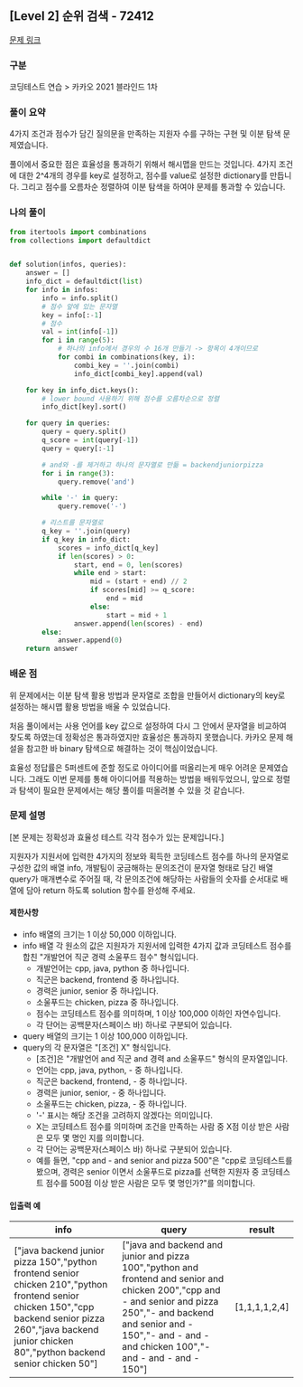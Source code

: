 ## [Level 2] 순위 검색 - 72412

[문제 링크](https://school.programmers.co.kr/learn/courses/30/lessons/72412)

### 구분

코딩테스트 연습 > 카카오 2021 블라인드 1차

### 풀이 요약

4가지 조건과 점수가 담긴 질의문을 만족하는 지원자 수를 구하는 구현 및 이분 탐색 문제였습니다.

풀이에서 중요한 점은 효율성을 통과하기 위해서 해시맵을 만드는 것입니다. 4가지 조건에 대한 2^4개의 경우를 key로 설정하고, 점수를 value로 설정한 dictionary를 만듭니다. 그리고 점수를 오름차순 정렬하여 이분 탐색을 하여야 문제를 통과할 수 있습니다.

### 나의 풀이

```python
from itertools import combinations
from collections import defaultdict


def solution(infos, queries):
    answer = []
    info_dict = defaultdict(list)
    for info in infos:
        info = info.split()
        # 점수 앞에 있는 문자열
        key = info[:-1]
        # 점수
        val = int(info[-1])
        for i in range(5):
            # 하나의 info에서 경우의 수 16개 만들기 -> 항목이 4개이므로
            for combi in combinations(key, i):
                combi_key = ''.join(combi)
                info_dict[combi_key].append(val)

    for key in info_dict.keys():
        # lower bound 사용하기 위해 점수를 오름차순으로 정렬
        info_dict[key].sort()

    for query in queries:
        query = query.split()
        q_score = int(query[-1])
        query = query[:-1]

        # and와 -를 제거하고 하나의 문자열로 만듦 = backendjuniorpizza
        for i in range(3):
            query.remove('and')

        while '-' in query:
            query.remove('-')

        # 리스트를 문자열로
        q_key = ''.join(query)
        if q_key in info_dict:
            scores = info_dict[q_key]
            if len(scores) > 0:
                start, end = 0, len(scores)
                while end > start:
                    mid = (start + end) // 2
                    if scores[mid] >= q_score:
                        end = mid
                    else:
                        start = mid + 1
                answer.append(len(scores) - end)
        else:
            answer.append(0)
    return answer
```

### 배운 점

위 문제에서는 이분 탐색 활용 방법과 문자열로 조합을 만들어서 dictionary의 key로 설정하는 해시맵 활용 방법을 배울 수 있었습니다.

처음 풀이에서는 사용 언어를 key 값으로 설정하여 다시 그 안에서 문자열을 비교하여 찾도록 하였는데 정확성은 통과하였지만 효율성은 통과하지 못했습니다. 카카오 문제 해설을 참고한 바 binary 탐색으로 해결하는 것이 핵심이었습니다.

효율성 정답률은 5퍼센트에 준할 정도로 아이디어를 떠올리는게 매우 어려운 문제였습니다. 그래도 이번 문제를 통해 아이디어를 적용하는 방법을 배워두었으니, 앞으로 정렬과 탐색이 필요한 문제에서는 해당 풀이를 떠올려볼 수 있을 것 같습니다.

### 문제 설명

[본 문제는 정확성과 효율성 테스트 각각 점수가 있는 문제입니다.]

지원자가 지원서에 입력한 4가지의 정보와 획득한 코딩테스트 점수를 하나의 문자열로 구성한 값의 배열 info, 개발팀이 궁금해하는 문의조건이 문자열 형태로 담긴 배열 query가 매개변수로 주어질 때,
각 문의조건에 해당하는 사람들의 숫자를 순서대로 배열에 담아 return 하도록 solution 함수를 완성해 주세요.

<h4>제한사항</h4>

- info 배열의 크기는 1 이상 50,000 이하입니다.
- info 배열 각 원소의 값은 지원자가 지원서에 입력한 4가지 값과 코딩테스트 점수를 합친 "개발언어 직군 경력 소울푸드 점수" 형식입니다.
  - 개발언어는 cpp, java, python 중 하나입니다.
  - 직군은 backend, frontend 중 하나입니다.
  - 경력은 junior, senior 중 하나입니다.
  - 소울푸드는 chicken, pizza 중 하나입니다.
  - 점수는 코딩테스트 점수를 의미하며, 1 이상 100,000 이하인 자연수입니다.
  - 각 단어는 공백문자(스페이스 바) 하나로 구분되어 있습니다.
- query 배열의 크기는 1 이상 100,000 이하입니다.
- query의 각 문자열은 "[조건] X" 형식입니다.
  - [조건]은 "개발언어 and 직군 and 경력 and 소울푸드" 형식의 문자열입니다.
  - 언어는 cpp, java, python, - 중 하나입니다.
  - 직군은 backend, frontend, - 중 하나입니다.
  - 경력은 junior, senior, - 중 하나입니다.
  - 소울푸드는 chicken, pizza, - 중 하나입니다.
  - '-' 표시는 해당 조건을 고려하지 않겠다는 의미입니다.
  - X는 코딩테스트 점수를 의미하며 조건을 만족하는 사람 중 X점 이상 받은 사람은 모두 몇 명인 지를 의미합니다.
  - 각 단어는 공백문자(스페이스 바) 하나로 구분되어 있습니다.
  - 예를 들면, "cpp and - and senior and pizza 500"은 "cpp로 코딩테스트를 봤으며, 경력은 senior 이면서 소울푸드로 pizza를 선택한 지원자 중 코딩테스트 점수를 500점 이상 받은 사람은 모두 몇 명인가?"를 의미합니다.

<h4>입출력 예</h4>
<table>
        <thead><tr>
<th>info</th>
<th>query</th>
<th>result</th>
</tr>
</thead>
        <tbody>
<tr>
<td>["java backend junior pizza 150","python frontend senior chicken 210","python frontend senior chicken 150","cpp backend senior pizza 260","java backend junior chicken 80","python backend senior chicken 50"]</td>
<td>["java and backend and junior and pizza 100","python and frontend and senior and chicken 200","cpp and - and senior and pizza 250","- and backend and senior and - 150","- and - and - and chicken 100","- and - and - and - 150"]</td>
<td>[1,1,1,1,2,4]</td>
</tr>
</tbody>
      </table>
